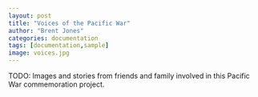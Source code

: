 ```yaml
---
layout: post
title: "Voices of the Pacific War"
author: "Brent Jones"
categories: documentation
tags: [documentation,sample]
image: voices.jpg
---
```


TODO: Images and stories from friends and family involved in this Pacific War commemoration project.